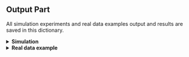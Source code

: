 ## Output Part

All simulation experiments and real data examples output and results are saved in this dictionary.


<details>
 <summary><strong>Simulation</strong></summary>
 <ul>
  <li><strong>independent case</strong>
     <ul>
      <li>"<strong><em>dmc_5000_30000.csv</em></strong>": the output MSE of simulation 1 using our proposed DLR method with T=100 and sample size from 5000 to 30000.</li>
         <li> "<strong><em>baseline_120000.csv</em></strong>": the output MSE of simulation 1 using Static benchmark with T=100 and sample size 120000.</li>
      <li> "<strong><em>local_smoth_120000.csv</em></strong>": the output MSE of simulation 1 using TwoStep benchmark with T=100 and sample size 120000.</li>
      <li> "<strong><em>tensor_30000.csv</em></strong>": the output MSE of simulation 1 using Tensor benchmark with T=100 and sample size 30000.</li>
      <li> "<strong><em>phase_transition.csv, phase_transition_precise.csv</em></strong>": the output MSE of simulation 1 using DLR method with different settings of the number of time points and sample size.</li>
     </ul>
     </li>
  <li><strong>dependent case</strong>
     <ul>
         <li>"<strong><em>dependent_mc.csv</em></strong>": the output MSE of simulation2 under the setting that noise is dependent while covariance X is independent.</li>
         <li>"<strong><em>dependent_X_mc.csv</em></strong>": the output MSE of simulation2 under the setting that covariance X is dependent while noise is independent.</li>
     </ul>
     </li>
 </ul>
</details>

<details>
<summary><strong>Real data example</strong></summary>
 <ul>
     <li><strong>Netflix dataset</strong>
     <ul>
         <li>"<strong><em>netflix/mse_1(100).csv</em></strong>": the output MSE of netflix data example using our DLR method.</li>
         <li>"<strong><em>netflix/baseline_mse_1(100).csv</em></strong>": the output MSE of netflix data example using Static method. </li>
      <li>"<strong><em>netflix/baseline_mse_twostep.csv</em></strong>": the output MSE of netflix data example using TwoStep method. </li>
      <li>"<strong><em>netflix/baseline_mse_tensor.csv</em></strong>": the output MSE of netflix data example using Tensor method. </li>
     </ul>
     </li>
  <li><strong>Davis 2016 lions video</strong>
     <ul>
         <li>"<strong><em>lions_ren(blue,green)_5(25,45,65,85).csv</em></strong>": the output rgb values of corresponding fames using DLR method. </li>
         <li>"<strong><em>baseline_lions_ren(blue,green)_5(25,45,65,85).csv</em></strong>": the output rgb values of corresponding famres using Static method. </li>
     </ul>
     </li>
 </ul>
</details>


